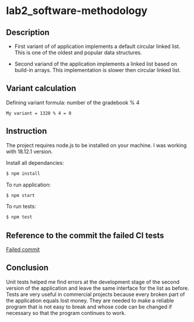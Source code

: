 # lab2_software-methodology

## Description

* First variant of of application implements a default circular linked list. This is one of the oldest and popular data structures.

* Second variand of the application implements a linked list based on build-in arrays. This implementation is slower then circular linked list.

## Variant calculation
Defining variant formula: number of the gradebook % 4
```
My variant = 1320 % 4 = 0
```

## Instruction
The project requires node.js to be installed on your machine. I was working with 18.12.1 version.

Install all dependancies:
```bash
$ npm install
```

To run application:
```bash
$ npm start
```

To run tests:
```bash
$ npm test
```

## Reference to the commit the failed CI tests
[Failed commit](https://github.com/Dimdim28/lab2-software-methodology/commit/320f1117ab9581f2eda4fa3b38ff90bff7650528)

## Conclusion

Unit tests helped me find errors at the development stage of the second version of the application and leave the same interface for the list as before. Tests are very useful in commercial projects because every broken part of the application equals lost money. They are needed to make a reliable program that is not easy to break and whose code can be changed if necessary so that the program continues to work.